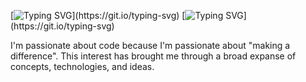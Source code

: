 [![Typing SVG](https://readme-typing-svg.herokuapp.com/?lines=H+e+1+1+o.+My+name+is+Price.;)](https://git.io/typing-svg)
[![Typing SVG](https://readme-typing-svg.herokuapp.com/?lines=3+1+1+0+.+y+ame+is+Price.;)](https://git.io/typing-svg)

I'm passionate about code because I'm passionate about "making a difference". This interest has brought me through a broad expanse of concepts, technologies, and ideas. 

<!--
**pricesmith/pricesmith** is a ✨ _special_ ✨ repository because its `README.md` (this file) appears on your GitHub profile.

Here are some ideas to get you started:

- 🔭 I’m currently working on ... 
- 🌱 I’m currently learning ...
- 👯 I’m looking to collaborate on ...
- 🤔 I’m looking for help with ...
- 💬 Ask me about ...
- 📫 How to reach me: ...
- ⚡ Fun fact: ...
-->
